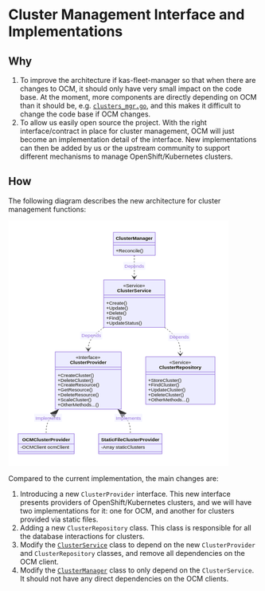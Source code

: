 # Cluster Management Interface and Implementations

## Why

1. To improve the architecture if kas-fleet-manager so that when there are changes to OCM, it should only have very small impact on the code base. At the moment, more components are directly depending on OCM than it should be, e.g. [`clusters_mgr.go`](../../pkg/workers/clusters_mgr.go), and this makes it difficult to change the code base if OCM changes.  
2. To allow us easily open source the project. With the right interface/contract in place for cluster management, OCM will just become an implementation detail of the interface. New implementations can then be added by us or the upstream community to support different mechanisms to manage OpenShift/Kubernetes clusters.

## How

The following diagram describes the new architecture for cluster management functions:

![Cluster Management Interface](../images/cluster-management-abstraction.png)

Compared to the current implementation, the main changes are:

1. Introducing a new `ClusterProvider` interface. This new interface presents providers of OpenShift/Kubernetes clusters, and we will have two implementations for it: one for OCM, and another for clusters provided via static files.
2. Adding a new `ClusterRepository` class. This class is responsible for all the database interactions for clusters.
3. Modify the [`ClusterService`](../../pkg/services/clusters.go) class to depend on the new `ClusterProvider` and `ClusterRepository` classes, and remove all dependencies on the OCM client.
4. Modify the [`ClusterManager`](../../pkg/workers/clusters_mgr.go) class to only depend on the `ClusterService`. It should not have any direct dependencies on the OCM clients.



